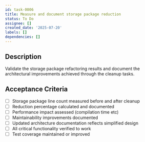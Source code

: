 ```yaml
---
id: task-0006
title: Measure and document storage package reduction
status: To Do
assignee: []
created_date: '2025-07-20'
labels: []
dependencies: []
---
```


## Description

Validate the storage package refactoring results and document the architectural improvements achieved through the cleanup tasks.

## Acceptance Criteria

- [ ] Storage package line count measured before and after cleanup
- [ ] Reduction percentage calculated and documented
- [ ] Performance impact assessed (compilation time etc)
- [ ] Maintainability improvements documented
- [ ] Updated architecture documentation reflects simplified design
- [ ] All critical functionality verified to work
- [ ] Test coverage maintained or improved
